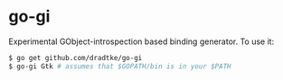 go-gi
=====

Experimental GObject-introspection based binding generator. To use it:

```sh
$ go get github.com/dradtke/go-gi
$ go-gi Gtk # assumes that $GOPATH/bin is in your $PATH
```
